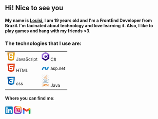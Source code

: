 ## Hi! Nice to see you

#### My name is [Louisi](https://www.linkedin.com/in/louisi-de-mello-tomasi-dalazen-497a04207/), I am 19 years old and I'm a FrontEnd Developer from Brazil. I'm facinated about technology and love learning it. Also, I like to play games and hang with my friends <3. 



### The technologies that I use are: 

<table>
 <tr>
    <td>  <img src="img/js.png" width="25px" /> JavaScript </td>
    <td> <img src="img/cs.png" width="25px" /> C# </td>
 </tr>
 <tr>
    <td> <img src="img/html.png" width="25px" /> HTML  </td>
    <td> <img src="img/asp.png" width="25px" /> asp.net  </td>
    
 </tr>
 <tr>
    <td> <img src="img/css.png" width="25px" />  css  </td>
    <td> <img src="img/java.png" width="25px" /> Java </td>
 </tr>
</table>


 #### Where you can find me:
<a href="https://www.linkedin.com/in/louisi-de-mello-tomasi-dalazen-497a04207/"><img src="img/linkedin.png" width="25px" /></a> 
<a href="https://www.instagram.com/louisimtd/"><img src="img/insta.png" width="25px" /></a> 
<a href="mailto:louisimtd@gmail.com"><img src="img/gmail.png" width="25px" /></a>





